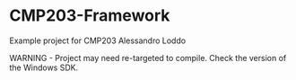 # CMP203-Framework
Example project for CMP203
Alessandro Loddo

WARNING - Project may need re-targeted to compile. Check the version of the Windows SDK.
